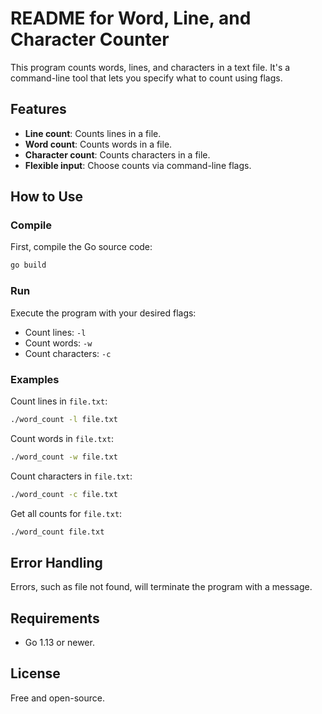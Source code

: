 # README for Word, Line, and Character Counter

This program counts words, lines, and characters in a text file. It's a command-line tool that lets you specify what to count using flags.

## Features
- **Line count**: Counts lines in a file.
- **Word count**: Counts words in a file.
- **Character count**: Counts characters in a file.
- **Flexible input**: Choose counts via command-line flags.

## How to Use

### Compile
First, compile the Go source code:
```sh
go build
```

### Run
Execute the program with your desired flags:
- Count lines: `-l`
- Count words: `-w`
- Count characters: `-c`

### Examples
Count lines in `file.txt`:
```sh
./word_count -l file.txt
```
Count words in `file.txt`:
```sh
./word_count -w file.txt
```
Count characters in `file.txt`:
```sh
./word_count -c file.txt
```
Get all counts for `file.txt`:
```sh
./word_count file.txt
```

## Error Handling
Errors, such as file not found, will terminate the program with a message.

## Requirements
- Go 1.13 or newer.

## License
Free and open-source.
